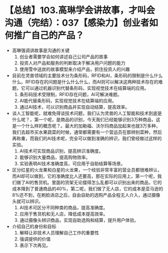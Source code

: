 # 【总结】103.高琳学会讲故事，才叫会沟通（完结）：037【感染力】创业者如何推广自己的产品？

-   高琳强调讲故事是沟通的关键
    1.  创业者需要学会如何讲述自己公司产品的故事
    2.  投资人对产品和服务的判断取决于解决用户问题的能力
    3.  使用雪中送炭的故事模型来介绍产品，抓住投资人的兴趣
-   目前在灵兽领域的主要技术分为条形码，RFID和AI，条形码的限制是什么什么什么。RFID存在的问题是什么什么什么，而AI则可以解决这两种技术存在的难题，它可以通过机器识别代替条形码，实现视觉技术在结算端的应用。
    1.  条形码技术受限制，RFID存在问题，AI可解决难题。
    2.  AI能代替条形码，实现视觉技术在结算端的应用。
    3.  通过AI技术，可以识别商品并实现自动结算，提高效率。
-   谈人工智能呢，就难免得谈技术问题，我们认为灵兽的人工智能和技术到底是什么呢？，第一个呢，是商品的识别，今天我们已经能够识别3万种商品，这是一个什么样的概念呢？。最大的加勒福、沃尔玛商品加起来也就3万多种，我们去超市买水果蔬菜的时候，通常都需要有一个营运员在那辨别菜种，然后再称重，而我们的AI技术呢，完全可以做到准确的辨识，我们曾经做过这样的实验。
    1.  AI技术可实现商品识别，提高辨识准确度。
    2.  能够识别大量商品，提高购物效率。
    3.  实验表明AI技术准确度高，可应用于自助结算等场景。
-   区分红星的火龙果和白星的火龙果，一个经验非常丰富的营业员都很难辨认，而AI却可以做到，它的准确度比人还要高，那在实际的应用上，第一个呢，我们做了AI的售货机。里面的货架无论摆得怎么乱都可以识别出来的商品，它的成本降到了普通商品的40%，第二呢，我们做了无人店，它的成本是亚马逊的8%还不到，在刷脸进店之后，自由自助的选购产品全程无人介入，通过摄像头就可以辨识。
    1.  AI技术可区分不同种类的商品，提高准确度。
    2.  应用于售货机和无人店，降低成本提高效率。
    3.  通过摄像头辨识商品，实现自助选购和结算，提升用户体验。
-   介绍自己的身份和目标
    1.  解释让非技术人员理解自己工作的重要性
    2.  强调提供的价值
    3.  表示下次再见。
